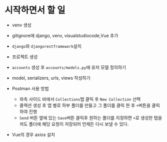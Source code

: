 # 시작하면서 할 일

- venv 생성



- gitignore에 django, venv, visualstudiocode,Vue 추가



- `django`와 `djangorestframework`설치



- 프로젝트 생성



- `accounts` 생성 후 `accounts/models.py`에 유저 모델 정의하기



- model, serializers, urls, views 작성하기



- Postman 사용 방법
  - 좌측 사이드 바에서 `Collections`탭 클릭 후 `New Collection` 선택
  - 콜렉션 생성 후 앱 별로 하부 폴더를 만들고 그 폴더를 클릭 한 후 `+`버튼을 클릭하여 진행
  - `Send` 버튼 옆에 있는 `Save`버튼 클릭후 원하는 폴더를 지정하면 `+`로 생성한 탭을 꺼도 폴더에 해당 요청이 저장되어 언제든 다시 보낼 수 있다.



- Vue의 경우 axios 설치

